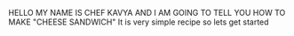 HELLO MY NAME IS CHEF KAVYA AND I AM GOING TO TELL YOU HOW TO MAKE "CHEESE SANDWICH"
It is very simple recipe so lets get started